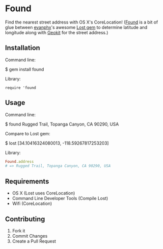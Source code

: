 # Found

Find the nearest street address with OS X's CoreLocation! ([Found](https://github.com/havenwood/found) is a bit of glue between [evanphx](https://github.com/evanphx)'s awesome [Lost gem](https://github.com/evanphx/lost) to determine latitude and longitude along with [Geokit](http://geokit.rubyforge.org) for the street address.)

## Installation

Command line:

  $ gem install found

Library:

  `require 'found`

## Usage

Command line:

  $ found
  Rugged Trail, Topanga Canyon, CA 90290, USA

  Compare to Lost gem:

  $ lost
  [34.10416324080013, -118.59267817253203]

Library:

```ruby
Found.address
# => Rugged Trail, Topanga Canyon, CA 90290, USA
```

## Requirements

- OS X (Lost uses CoreLocation)
- Command Line Developer Tools (Compile Lost)
- Wifi (CoreLocation)

## Contributing

1. Fork it
2. Commit Changes
3. Create a Pull Request